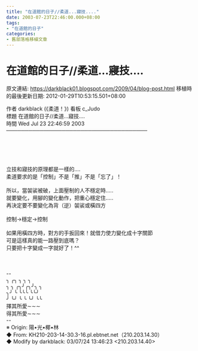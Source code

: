 ```yaml
---
title: "在道館的日子//柔道...寢技...."
date: 2003-07-23T22:46:00.000+08:00
tags: 
- "在道館的日子"
categories:
- 舊部落格移植文章
---
```


# 在道館的日子//柔道...寢技....

原文連結: https://darkblack01.blogspot.com/2009/04/blog-post.html
移植時的最後更新日期: 2012-01-29T10:53:15.501+08:00

作者 darkblack (《柔道！》) 看板 c_Judo<br />標題 在道館的日子//柔道...寢技....<br />時間 Wed Jul 23 22:46:59 2003<br />──────────────────────────────────────<br /><br /><a name='more'></a><br /><br /><br /><br />立技和寢技的原理都是一樣的....<br />柔道要求的是「控制」不是「推」不是「忘了」！<br /><br />所以，當袈裟被破，上面壓制的人不穩定時.....<br />就要變化，用腳的變化動作，把重心穩定住.....<br />再決定要不要變化為背（逆）袈裟或橫四方<br /><br />控制→穩定→控制<br /><br />如果用橫四方時，對方的手扳回來！就借力使力變化成十字關節<br />可是這樣真的能一路壓到底嗎？<br />只要把十字變成一字就好了！^^<br /><br /><br /><br />--<br />╮ ╭╮ ╮ ╮ ╮<br />╮ ╮ ╭╮╯╭╮╯╮ ╮<br />╮╯ ╰ ╰╰╰ ╰╰╯<br />╯ ╰╯ ╰ ╰ ╰╯ ╰╰<br />擇其所愛∼∼∼<br />得其所愛∼∼∼<br />--<br />※ Origin: 陽•光•椰•林<br />◆ From: KH210-203-14-30.3-16.pl.ebtnet.net（210.203.14.30）<br />◆ Modify by darkblack: 03/07/24 13:46:23 &lt;210.203.14.40&gt;
